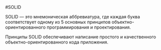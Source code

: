 #SOLID

SOLID — это мнемоническая аббревиатура, где каждая буква соответствует одному из 5 основных принципов объектно-ориентированного программирования и проектирования.

Принципы SOLID обеспечивают написание простого и качественного объектно-ориентированного кода приложения.